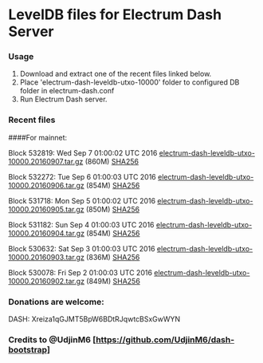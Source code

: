 # LevelDB files for Electrum Dash Server

### Usage

1. Download and extract one of the recent files linked below.
2. Place 'electrum-dash-leveldb-utxo-10000' folder to configured DB folder in electrum-dash.conf
3. Run Electrum Dash server.

### Recent files

####For mainnet:

Block 532819: Wed Sep  7 01:00:02 UTC 2016 [electrum-dash-leveldb-utxo-10000.20160907.tar.gz](https://transfer.sh/FPwxj/electrum-dash-leveldb-utxo-10000.20160907.tar.gz) (860M) [SHA256](https://transfer.sh/72Y1B/electrum-dash-leveldb-utxo-10000.20160907.tar.gz.sha256)

Block 532272: Tue Sep  6 01:00:03 UTC 2016 [electrum-dash-leveldb-utxo-10000.20160906.tar.gz](https://transfer.sh/CGITc/electrum-dash-leveldb-utxo-10000.20160906.tar.gz) (854M) [SHA256](https://transfer.sh/WTq7t/electrum-dash-leveldb-utxo-10000.20160906.tar.gz.sha256)

Block 531718: Mon Sep  5 01:00:02 UTC 2016 [electrum-dash-leveldb-utxo-10000.20160905.tar.gz](https://transfer.sh/dxlVi/electrum-dash-leveldb-utxo-10000.20160905.tar.gz) (850M) [SHA256](https://transfer.sh/11gxDD/electrum-dash-leveldb-utxo-10000.20160905.tar.gz.sha256)

Block 531182: Sun Sep  4 01:00:03 UTC 2016 [electrum-dash-leveldb-utxo-10000.20160904.tar.gz](https://transfer.sh/rFZck/electrum-dash-leveldb-utxo-10000.20160904.tar.gz) (854M) [SHA256](https://transfer.sh/wj1Ol/electrum-dash-leveldb-utxo-10000.20160904.tar.gz.sha256)

Block 530632: Sat Sep  3 01:00:03 UTC 2016 [electrum-dash-leveldb-utxo-10000.20160903.tar.gz](https://transfer.sh/EJxst/electrum-dash-leveldb-utxo-10000.20160903.tar.gz) (836M) [SHA256](https://transfer.sh/9b12Q/electrum-dash-leveldb-utxo-10000.20160903.tar.gz.sha256)

Block 530078: Fri Sep  2 01:00:03 UTC 2016 [electrum-dash-leveldb-utxo-10000.20160902.tar.gz](https://transfer.sh/RAP5F/electrum-dash-leveldb-utxo-10000.20160902.tar.gz) (849M) [SHA256](https://transfer.sh/XSCIn/electrum-dash-leveldb-utxo-10000.20160902.tar.gz.sha256)

### Donations are welcome:

DASH: Xreiza1qGJMT5BpW6BDtRJqwtcBSxGwWYN

### Credits to @UdjinM6 [https://github.com/UdjinM6/dash-bootstrap]
